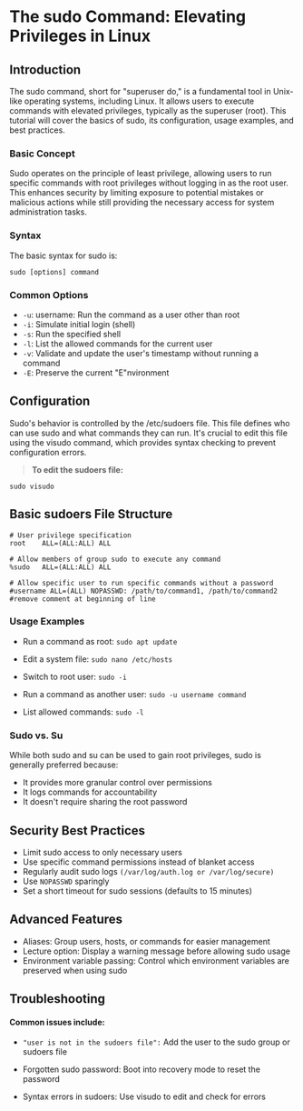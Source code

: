 # The sudo Command: Elevating Privileges in Linux

## Introduction

The sudo command, short for "superuser do," is a fundamental tool in Unix-like operating systems, including Linux. It allows users to execute commands with elevated privileges, typically as the superuser (root). This tutorial will cover the basics of sudo, its configuration, usage examples, and best practices.

### Basic Concept

Sudo operates on the principle of least privilege, allowing users to run specific commands with root privileges without logging in as the root user. This enhances security by limiting exposure to potential mistakes or malicious actions while still providing the necessary access for system administration tasks.

### Syntax

The basic syntax for sudo is:

`sudo [options] command`

### Common Options

- `-u`: username: Run the command as a user other than root
- `-i`: Simulate initial login (shell)
- `-s`: Run the specified shell
- `-l`: List the allowed commands for the current user
- `-v`: Validate and update the user's timestamp without running a command
- `-E`: Preserve the current "E"nvironment

## Configuration

Sudo's behavior is controlled by the /etc/sudoers file. This file defines who can use sudo and what commands they can run. It's crucial to edit this file using the visudo command, which provides syntax checking to prevent configuration errors.

>**To edit the sudoers file:**

`sudo visudo`

## Basic sudoers File Structure

```
# User privilege specification
root    ALL=(ALL:ALL) ALL

# Allow members of group sudo to execute any command
%sudo   ALL=(ALL:ALL) ALL

# Allow specific user to run specific commands without a password
#username ALL=(ALL) NOPASSWD: /path/to/command1, /path/to/command2 #remove comment at beginning of line
```

### Usage Examples

- Run a command as root:
`sudo apt update`

- Edit a system file:
`sudo nano /etc/hosts`

- Switch to root user:
`sudo -i`

- Run a command as another user:
`sudo -u username command`

- List allowed commands:
`sudo -l`

### Sudo vs. Su

While both sudo and su can be used to gain root privileges, sudo is generally preferred because:
- It provides more granular control over permissions
- It logs commands for accountability
- It doesn't require sharing the root password

## Security Best Practices

- Limit sudo access to only necessary users
- Use specific command permissions instead of blanket access
- Regularly audit sudo logs `(/var/log/auth.log or /var/log/secure)`
- Use `NOPASSWD` sparingly
- Set a short timeout for sudo sessions (defaults to 15 minutes)

## Advanced Features

- Aliases: Group users, hosts, or commands for easier management
- Lecture option: Display a warning message before allowing sudo usage
- Environment variable passing: Control which environment variables are preserved when using sudo

## Troubleshooting

#### Common issues include:

- `"user is not in the sudoers file":` Add the user to the sudo group or sudoers file

- Forgotten sudo password: Boot into recovery mode to reset the password

- Syntax errors in sudoers: Use visudo to edit and check for errors